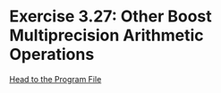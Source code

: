 # Exercise 3.27: Other Boost Multiprecision Arithmetic Operations

[Head to the Program File](p03_.27.cpp)